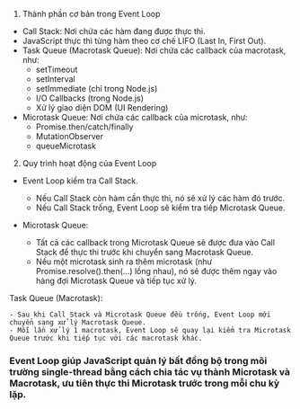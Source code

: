 1. Thành phần cơ bản trong Event Loop

- Call Stack: Nơi chứa các hàm đang được thực thi.
- JavaScript thực thi từng hàm theo cơ chế LIFO (Last In, First Out).
- Task Queue (Macrotask Queue): Nơi chứa các callback của macrotask, như:
    - setTimeout
    - setInterval
    - setImmediate (chỉ trong Node.js)
    - I/O Callbacks (trong Node.js)
    - Xử lý giao diện DOM (UI Rendering)
- Microtask Queue: Nơi chứa các callback của microtask, như:
    - Promise.then/catch/finally
    - MutationObserver
    - queueMicrotask
2. Quy trình hoạt động của Event Loop

- Event Loop kiểm tra Call Stack.

    - Nếu Call Stack còn hàm cần thực thi, nó sẽ xử lý các hàm đó trước.
    - Nếu Call Stack trống, Event Loop sẽ kiểm tra tiếp Microtask Queue.
- Microtask Queue:

    - Tất cả các callback trong Microtask Queue sẽ được đưa vào Call Stack để thực thi trước khi chuyển sang Macrotask Queue.
    - Nếu một microtask sinh ra thêm microtask (như Promise.resolve().then(...) lồng nhau), nó sẽ được thêm ngay vào hàng đợi Microtask Queue và tiếp tục xử lý.

Task Queue (Macrotask):

    - Sau khi Call Stack và Microtask Queue đều trống, Event Loop mới chuyển sang xử lý Macrotask Queue.
    - Mỗi lần xử lý 1 macrotask, Event Loop sẽ quay lại kiểm tra Microtask Queue trước khi tiếp tục với các macrotask khác.


### Event Loop giúp JavaScript quản lý bất đồng bộ trong môi trường single-thread bằng cách chia tác vụ thành Microtask và Macrotask, ưu tiên thực thi Microtask trước trong mỗi chu kỳ lặp.